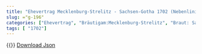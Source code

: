 ```yaml
---
title: "Ehevertrag Mecklenburg-Strelitz - Sachsen-Gotha 1702 (Nebenlinie)"
slug: ="g-196"
categories: ["Ehevertrag", "Bräutigam:Mecklenburg-Strelitz", "Braut: Sachsen-Gotha", "Eheschließung vollzogen?:Ja", "verschiedenkonfessionelle Ehe?:Nein", "Dynastie Bräutigam:Mecklenburg", "Akteur Bräutigam:Mecklenburg", "Akteur Braut:Sachsen-Gotha-Altenburg", "Textbezug?:nein", "Ständisch?:nein", "Ratifikation?:nein", "Sonstiges?:nein", "Bräutigam:Mecklenburg-Strelitz", "Braut: Sachsen-Gotha"]
tags: [ "1702"]
---
```

<!--more-->
{{<v191>}}
[Download Json](/vertraege/vertrag-196.json)